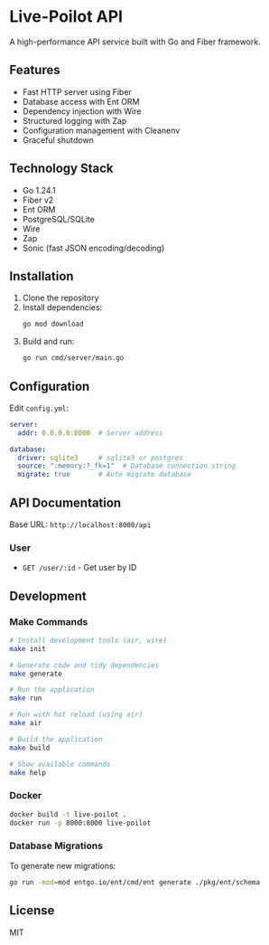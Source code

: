 # Live-Poilot API

A high-performance API service built with Go and Fiber framework.

## Features

- Fast HTTP server using Fiber
- Database access with Ent ORM
- Dependency injection with Wire
- Structured logging with Zap
- Configuration management with Cleanenv
- Graceful shutdown

## Technology Stack

- Go 1.24.1
- Fiber v2
- Ent ORM
- PostgreSQL/SQLite
- Wire
- Zap
- Sonic (fast JSON encoding/decoding)

## Installation

1. Clone the repository
2. Install dependencies:
   ```bash
   go mod download
   ```
3. Build and run:
   ```bash
   go run cmd/server/main.go
   ```

## Configuration

Edit `config.yml`:

```yaml
server:
  addr: 0.0.0.0:8000  # Server address

database:
  driver: sqlite3     # sqlite3 or postgres
  source: ":memory:?_fk=1"  # Database connection string
  migrate: true       # Auto migrate database
```

## API Documentation

Base URL: `http://localhost:8000/api`

### User

- `GET /user/:id` - Get user by ID

## Development

### Make Commands

```bash
# Install development tools (air, wire)
make init

# Generate code and tidy dependencies
make generate

# Run the application
make run

# Run with hot reload (using air)
make air

# Build the application
make build

# Show available commands
make help
```

### Docker

```bash
docker build -t live-poilot .
docker run -p 8000:8000 live-poilot
```

### Database Migrations

To generate new migrations:
```bash
go run -mod=mod entgo.io/ent/cmd/ent generate ./pkg/ent/schema
```

## License

MIT
